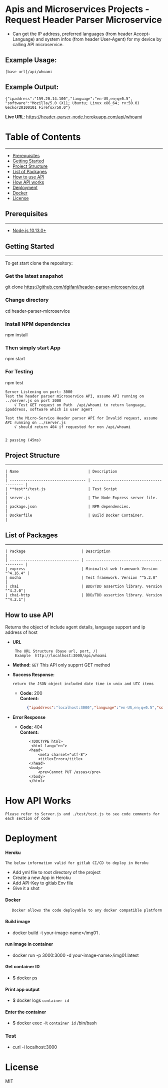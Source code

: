 # ️Apis and Microservices Projects - Request Header Parser Microservice
-  Can get the IP address, preferred languages (from header Accept-Language)
and system infos (from header User-Agent) for my device by calling API microservice. 


## Example Usage:

    [base url]/api/whoami 

## Example Output:

    {"ipaddress":"159.20.14.100","language":"en-US,en;q=0.5",
    "software":"Mozilla/5.0 (X11; Ubuntu; Linux x86_64; rv:50.0) Gecko/20100101 Firefox/50.0"}

**Live URL**:   https://header-parser-node.herokuapp.com/api/whoami

# Table of Contents
-----------------

- [Prerequisites](#prerequisites)
- [Getting Started](#getting-started)
- [Project Structure](#project-structure)
- [List of Packages](#list-of-packages)
- [How to use API](#how-to-use)
- [How API works](#how-API-works)
- [Deployment](#deployment)
- [Docker](#docker)
- [License](#license)


## Prerequisites
-------------

- [Node.js 10.13.0+](http://nodejs.org)
 
## Getting Started
---------------
To get start clone the repository:


### Get the latest snapshot
git clone https://github.com/dgifani/header-parser-microservice.git

### Change directory
cd header-parser-microservice

### Install NPM dependencies
npm install

### Then simply start App
npm start

### For Testing
npm test 

    Server Listening on port: 3000
    Test the header parser microservice API, assume API running on ../server.js on port 3000
        √ Test GET request on Path  /api/whoami to return language, ipaddress, software which is user agent

    Test the Micro-Service Header parser API for Invalid request, assume API running on ../server.js
        √ should return 404 if requested for non /api/whoami


    2 passing (45ms)

## Project Structure
-----------------

    | Name                               | Description                             |
    | ---------------------------------- | --------------------------------------- |
    | **test**/test.js                   | Test Script                             |    
    | server.js                          | The Node Express server file.           |
    | package.json                       | NPM dependencies.                       |
    | Dockerfile                         | Build Docker Container.                 |



## List of Packages
----------------

    | Package                         | Description                                |
    | ------------------------------- | ------------------------------------------ |
    | express                         | Minimalist web framework Version "^4.16.4" |
    | mocha                           | Test framework. Version "^5.2.0"           |
    | chai                            | BDD/TDD assertion library. Version "^4.2.0"|
    | chai-http                       | BDD/TDD assertion library. Version "^4.2.1"|


## How to use API

   Returns the object of include agent details, language support and ip address of host

* **URL**

       The URL Structure (base url, port, /)
       Example  http://localhost:3000/api/whoami   

* **Method:**
       `GET` 
       This API only supprrt GET method
  

* **Success Response:**
  
   `return the JSON object included date time in unix and UTC items`
  * **Code:** 200 <br />
    **Content:** 
    ```json
       {"ipaddress":"localhost:3000","language":"en-US,en;q=0.5","software":"Mozilla/5.0 (Windows NT 10.0; Win64; x64; rv:64.0) Gecko/20100101 Firefox/64.0"}
    ```
* **Error Response**
  * **Code:** 404 <br />
    **Content:** 

            <!DOCTYPE html>
             <html lang="en">
            <head>
                <meta charset="utf-8">
                <title>Error</title>
            </head>
            <body>
                <pre>Cannot PUT /assas</pre>
            </body>
            </html>

   
# How API Works

`Please refer to Server.js and ./test/test.js to see code comments for each section of code`


# Deployment

#### Heroku
    The below information valid for gitlab CI/CD to deploy in Heroku
* Add yml file to root directory of the project
* Create a new App in Heroku
* Add API-Key to gitlab Env file
* Give it a shot    
         


#### Docker
       Docker allows the code deployable to any docker compatible platform
#### Build image 
* docker build -t your-image-name>/img01 .

#### run image in container
* docker run -p 3000:3000 -d your-image-name>/img01:latest

#### Get container ID
* $ docker ps

#### Print app output
* $ docker logs `container id` 


#### Enter the container
* $ docker exec -it `container id` /bin/bash
  
### Test
* curl -i localhost:3000  

# License
MIT
